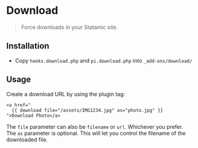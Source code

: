 # Download
> Force downloads in your Statamic site.

## Installation

* Copy `hooks.download.php` and `pi.download.php` into `_add-ons/download/`

## Usage

Create a download URL by using the plugin tag:

~~~
<a href="
  {{ download file="/assets/IMG1234.jpg" as="photo.jpg" }}
">Download Photo</a>
~~~

The `file` parameter can also be `filename` or `url`. Whichever you prefer.  
The `as` parameter is optional. This will let you control the filename of the downloaded file.